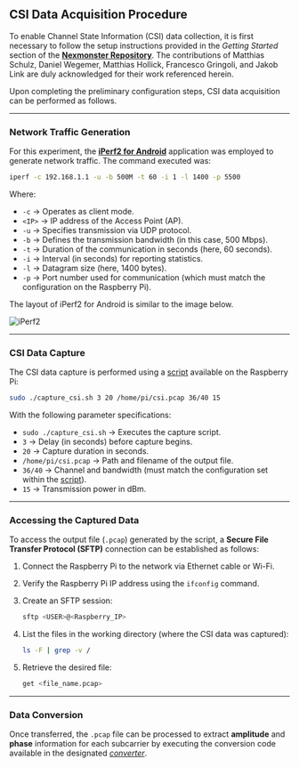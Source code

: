 

## **CSI Data Acquisition Procedure**

To enable Channel State Information (CSI) data collection, it is first necessary to follow the setup instructions provided in the *Getting Started* section of the [**Nexmonster Repository**](https://github.com/nexmonster/nexmon_csi/tree/pi-5.10.92). The contributions of Matthias Schulz, Daniel Wegemer, Matthias Hollick, Francesco Gringoli, and Jakob Link are duly acknowledged for their work referenced herein.

Upon completing the preliminary configuration steps, CSI data acquisition can be performed as follows.

---

### Network Traffic Generation

For this experiment, the [**iPerf2 for Android**](https://play.google.com/store/apps/details?id=iperf.project&hl=en) application was employed to generate network traffic. The command executed was:

```bash
iperf -c 192.168.1.1 -u -b 500M -t 60 -i 1 -l 1400 -p 5500
```

Where:

* `-c` → Operates as client mode.
* `<IP>` → IP address of the Access Point (AP).
* `-u` → Specifies transmission via UDP protocol.
* `-b` → Defines the transmission bandwidth (in this case, 500 Mbps).
* `-t` → Duration of the communication in seconds (here, 60 seconds).
* `-i` → Interval (in seconds) for reporting statistics.
* `-l` → Datagram size (here, 1400 bytes).
* `-p` → Port number used for communication (which must match the configuration on the Raspberry Pi).

The layout of iPerf2 for Android is similar to the image below.

![iPerf2](https://github.com/user-attachments/assets/9f644faf-10e6-48a3-827b-882a90ab5938)

---

### CSI Data Capture

The CSI data capture is performed using a [script](https://github.com/ljr-ita/csi-sec-course/blob/main/Rasp/capture_csi.sh) available on the Raspberry Pi:

```bash
sudo ./capture_csi.sh 3 20 /home/pi/csi.pcap 36/40 15
```

With the following parameter specifications:

* `sudo ./capture_csi.sh` → Executes the capture script.
* `3` → Delay (in seconds) before capture begins.
* `20` → Capture duration in seconds.
* `/home/pi/csi.pcap` → Path and filename of the output file.
* `36/40` → Channel and bandwidth (must match the configuration set within the [script](https://github.com/ljr-ita/csi-sec-course/blob/main/Rasp/capture_csi.sh)).
* `15` → Transmission power in dBm.

---

### Accessing the Captured Data

To access the output file (`.pcap`) generated by the script, a **Secure File Transfer Protocol (SFTP)** connection can be established as follows:

1. Connect the Raspberry Pi to the network via Ethernet cable or Wi-Fi.
2. Verify the Raspberry Pi IP address using the `ifconfig` command.
3. Create an SFTP session:

   ```bash
   sftp <USER>@<Raspberry_IP>
   ```
4. List the files in the working directory (where the CSI data was captured):

   ```bash
   ls -F | grep -v /
   ```
5. Retrieve the desired file:

   ```bash
   get <file_name.pcap>
   ```

---

### Data Conversion

Once transferred, the `.pcap` file can be processed to extract **amplitude** and **phase** information for each subcarrier by executing the conversion code available in the designated [*converter*](https://github.com/ljr-ita/csi-sec-course/blob/main/Rasp/Conversor_amp_pha_CSIdata_rasp.ipynb).

